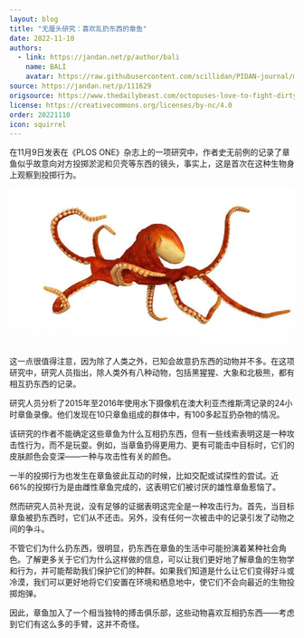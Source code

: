 ```yaml
---
layout: blog
title: "无厘头研究：喜欢乱扔东西的章鱼"
date: 2022-11-10
authors:
  - link: https://jandan.net/p/author/bali
    name: BALI
    avatar: https://raw.githubusercontent.com/scillidan/PIDAN-journal/main/asset/yafa.png
source: https://jandan.net/p/111629
origsource: https://www.thedailybeast.com/octopuses-love-to-fight-dirty-and-sling-debris-university-of-sydney-study-shows
license: https://creativecommons.org/licenses/by-nc/4.0
order: 20221110
icon: squirrel
---
```


在11月9日发表在《PLOS ONE》杂志上的一项研究中，作者史无前例的记录了章鱼似乎故意向对方投掷淤泥和贝壳等东西的镜头，事实上，这是首次在这种生物身上观察到投掷行为。

![© pixabay](media/111629_01.jpg)

这一点很值得注意，因为除了人类之外，已知会故意扔东西的动物并不多。在这项研究中，研究人员指出，除人类外有八种动物，包括黑猩猩、大象和北极熊，都有相互扔东西的记录。

研究人员分析了2015年至2016年使用水下摄像机在澳大利亚杰维斯湾记录的24小时章鱼录像。他们发现在10只章鱼组成的群体中，有100多起互扔杂物的情况。

该研究的作者不能确定这些章鱼为什么互相扔东西，但有一些线索表明这是一种攻击性行为，而不是玩耍。例如，当章鱼扔得更用力、更有可能击中目标时，它们的皮肤颜色会变深——一种与攻击性有关的颜色。

一半的投掷行为也发生在章鱼彼此互动的时候，比如交配或试探性的尝试。近66%的投掷行为是由雌性章鱼完成的，这表明它们被讨厌的雄性章鱼惹恼了。

然而研究人员补充说，没有足够的证据表明这完全是一种攻击行为。首先，当目标章鱼被扔东西时，它们从不还击。另外，没有任何一次被击中的记录引发了动物之间的争斗。

不管它们为什么扔东西，很明显，扔东西在章鱼的生活中可能扮演着某种社会角色。了解更多关于它们为什么这样做的信息，可以让我们更好地了解章鱼的生物学和行为，并可能帮助我们保护它们的种群。如果我们知道是什么让它们变得好斗或冷漠，我们可以更好地将它们安置在环境和栖息地中，使它们不会向最近的生物投掷炮弹。

因此，章鱼加入了一个相当独特的搏击俱乐部，这些动物喜欢互相扔东西——考虑到它们有这么多的手臂，这并不奇怪。
